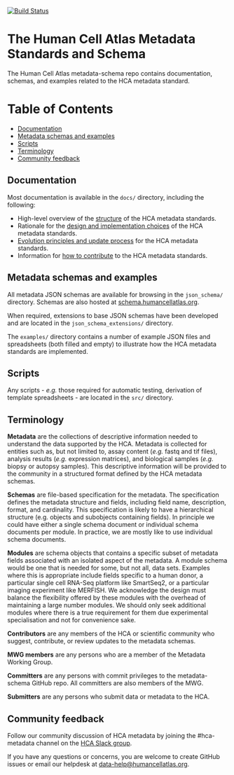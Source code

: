 [![Build Status](https://travis-ci.org/HumanCellAtlas/metadata-schema.svg)](https://travis-ci.org/HumanCellAtlas/metadata-schema)

# The Human Cell Atlas Metadata Standards and Schema

The Human Cell Atlas metadata-schema repo contains documentation, schemas, and examples related to the HCA metadata standard.

# Table of Contents
- [Documentation](#documentation)
- [Metadata schemas and examples](#metadata-schemas-and-examples)
- [Scripts](#scripts)
- [Terminology](#terminology)
- [Community feedback](#community-feedback)

## Documentation

Most documentation is available in the `docs/` directory, including the following:

- High-level overview of the [structure](docs/structure.md) of the HCA metadata standards.
- Rationale for the [design and implementation choices](docs/rationale.md) of the HCA metadata standards.
- [Evolution principles and update process](docs/evolution.md) for the HCA metadata standards.
- Information for [how to contribute](docs/contributing.md) to the HCA metadata standards.

## Metadata schemas and examples

All metadata JSON schemas are available for browsing in the `json_schema/` directory. Schemas are also hosted at [schema.humancellatlas.org](https://schema.humancellatlas.org/a).

When required, extensions to base JSON schemas have been developed and are located in the `json_schema_extensions/` directory.

The `examples/` directory contains a number of example JSON files and spreadsheets (both filled and empty) to illustrate how the HCA metadata standards are implemented.

## Scripts

Any scripts - *e.g.* those required for automatic testing, derivation of template spreadsheets - are located in the `src/` directory.

## Terminology

**Metadata** are the collections of descriptive information needed to understand the data supported by the HCA. Metadata is collected for entities such as, but not limited to, assay content (*e.g.* fastq and tif files), analysis results (*e.g.* expression matrices), and biological samples (*e.g.* biopsy or autopsy samples). This descriptive information will be provided to the community in a structured format defined by the HCA metadata schemas.

**Schemas** are file-based specification for the metadata. The specification defines the metadata structure and fields, including field name, description, format, and cardinality. This specification is likely to have a hierarchical structure (e.g. objects and subobjects containing fields). In principle we could have either a single schema document or individual schema documents per module. In practice, we are mostly like to use individual schema documents. 

**Modules** are schema objects that contains a specific subset of metadata fields associated with an isolated aspect of the metadata. A module schema would be one that is needed for some, but not all, data sets. Examples where this is appropriate include fields specific to a human donor, a particular single cell RNA-Seq platform like SmartSeq2, or a particular imaging experiment like MERFISH. We acknowledge the design must balance the flexibility offered by these modules with the overhead of maintaining a large number modules. We should only seek additional modules where there is a true requirement for them due experimental specialisation and not for convenience sake.

**Contributors** are any members of the HCA or scientific community who suggest, contribute, or review updates to the metadata schemas.

**MWG members** are any persons who are a member of the Metadata Working Group.

**Committers** are any persons with commit privileges to the metadata-schema GitHub repo. All committers are also members of the MWG.

**Submitters** are any persons who submit data or metadata to the HCA.

## Community feedback

Follow our community discussion of HCA metadata by joining the #hca-metadata channel on the [HCA Slack group](http://join-slack.humancellatlas.org/).

If you have any questions or concerns, you are welcome to create GitHub issues or email our helpdesk at data-help@humancellatlas.org. 
 